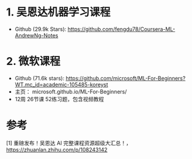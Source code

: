 # 1. 吴恩达机器学习课程

- Github (29.9k Stars): https://github.com/fengdu78/Coursera-ML-AndrewNg-Notes

# 2. 微软课程

- Github (71.6k stars): https://github.com/microsoft/ML-For-Beginners?WT.mc_id=academic-105485-koreyst
- 主页： microsoft.github.io/ML-For-Beginners/
- 12周 26节课 52练习题，包含视频教程

# 参考

[1] 重磅发布！吴恩达 AI 完整课程资源超级大汇总！，https://zhuanlan.zhihu.com/p/108243142